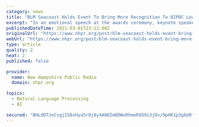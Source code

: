 ```yaml
---
category: news
title: "BLM Seacoast Holds Event To Bring More Recognition To BIPOC Leaders in N.H."
excerpt: "In an emotional speech at the awards ceremony, keynote speaker Cordan James Haveron emphasized repeatedly that the leaders being honored at the event deserve even wider recognition. “They say seeing is believing, and from what I see, there are plenty of ..."
publishedDateTime: 2021-03-01T23:12:00Z
originalUrl: "https://www.nhpr.org/post/blm-seacoast-holds-event-bring-more-recognition-bipoc-leaders-nh"
webUrl: "https://www.nhpr.org/post/blm-seacoast-holds-event-bring-more-recognition-bipoc-leaders-nh"
type: article
quality: 2
heat: 2
published: false

provider:
  name: New Hampshire Public Radio
  domain: nhpr.org

topics:
  - Natural Language Processing
  - AI

secured: "BHLdDTzeCsgjIS8xHya5rOj8y4A08Im0DWxRhmeRXO9i3jDv/9pHK1p3gbURfTvegD4zN0i7niDzzXKo8lLp5kED/gWDdxSmr/OFp7urwRrwbELrBeHHLqIcb/zkEYQaByPDbKOwcPUr+a7o8SIr8TO7ylVXsd64FyQK/FEdkPbBWiyfEcUV9An623VQO965Ha8H8WIh7jR8/oiUpFX/uVsn9NSWum2/VB8ea4JCPkNreBQhDfK8b2/1W5wUrT8Q7qKTnuMt5CGwNeGycFI64IgQL8QTIXqbPIahSYQiXHcpXOMnPUtJnOXmQQs7oBUwBvZkcsYZOmqcSG1EkB1iJcxCcT0ShRdvFolyWsAfg5M=;fLJwp6Xi2h/8Nf6jBdpN6w=="
---
```


